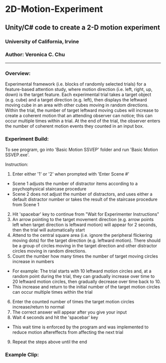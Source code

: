 # 2D-Motion-Experiment
## Unity/C# code to create a 2-D motion experiment
### University of California, Irvine

### Author: Veronica C. Chu

----

### Overview:
Experimental framework (i.e. blocks of randomly selected trials) for a feature-based attention study, where motion direction (i.e. left, right, up, down) is the target feature. Each experimental trial takes a target object (e.g. cube) and a target direction (e.g. left), then displays the leftward moving cube in an area with other cubes moving in random directions. Within the trial, the number of target leftward moving cubes will increase to create a coherent motion that an attending observer can notice; this can occur multiple times within a trial. At the end of the trial, the observer enters the number of coherent motion events they counted in an input box.

### Experiment Build:
To see program, go into 'Basic Motion SSVEP' folder and run 'Basic Motion SSVEP.exe'.

Instruction:
1. Enter either '1' or '2' when prompted with 'Enter Scene #' 
 - Scene 1 adjusts the number of distractor items according to a psychophysical staircase procedure
 - Scene 2 does not adjust the number of distractors, and uses either a default distractor number or takes the result of the staircase procedure from Scene 1
2. Hit 'spacebar' key to continue from "Wait for Experimenter Instructions"
3. An arrow pointing to the target movement direction (e.g. arrow points left when target direction is leftward motion) will appear for 2 seconds, then the trial will automatically start
4. Attend to the central square area (i.e. ignore the peripheral flickering moving dots) for the target direction (e.g. leftward motion). There should be a group of circles moving in the target direction and other distractor circles moving in random directions.
5. Count the number how many times the number of target moving circles increase in numbers 
 - For example: The trial starts with 10 leftward motion circles and, at a random point during the trial, they can gradually increase over time to 20 leftward motion circles, then gradually decrease over time back to 10.
 - This increase and return to the initial number of the target motion circles can occur multiple times within the trial
6. Enter the counted number of times the target motion circles increase/return to normal
7. The correct answer will appear after you give your input
8. Wait 4 seconds and hit the 'spacebar' key 
 - This wait time is enforced by the program and was implemented to reduce motion aftereffects from affecting the next trial
9. Repeat the steps above until the end

### Example Clip:
